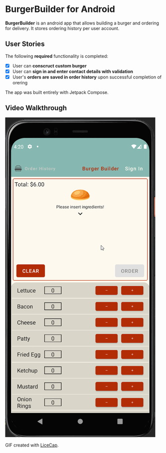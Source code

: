 # BurgerBuilder for Android

**BurgerBuilder** is an android app that allows building a burger and ordering for delivery. It stores ordering history per user account.

## User Stories

The following **required** functionality is completed:

* [x] User can **conscruct custom burger**
* [x] User can **sign in and enter contact details with validation**
* [x] User's **orders are saved in order history** upon successful completion of orering

The app was built entirely with Jetpack Compose.

## Video Walkthrough

<img src='burgerbuilder_walkthrough.gif' title='Video Walkthrough' width='' alt='Video Walkthrough' />

GIF created with [LiceCap](http://www.cockos.com/licecap/).
